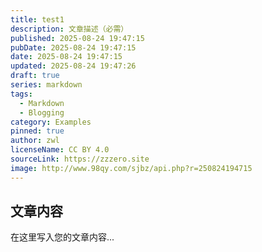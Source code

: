 ```yaml
---
title: test1
description: 文章描述（必需）
published: 2025-08-24 19:47:15
pubDate: 2025-08-24 19:47:15
date: 2025-08-24 19:47:15
updated: 2025-08-24 19:47:26
draft: true
series: markdown
tags:
  - Markdown
  - Blogging
category: Examples
pinned: true
author: zwl
licenseName: CC BY 4.0
sourceLink: https://zzzero.site
image: http://www.98qy.com/sjbz/api.php?r=250824194715
---
```



## 文章内容

在这里写入您的文章内容...

